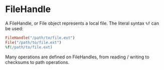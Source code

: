 # FileHandle

A FileHandle, or File object represents a local file. The literal syntax `%f` can be used:

```ruby
FileHandle("/path/to/file.ext")
File("/path/to/file.ext")
%f(/path/to/file.ext)
```

Many operations are defined on FileHandles, from reading / writing to checksums to path operations.

